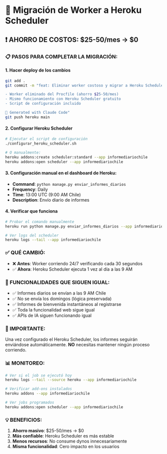 # 🚀 Migración de Worker a Heroku Scheduler

## ❗ AHORRO DE COSTOS: $25-50/mes → $0

### 📋 PASOS PARA COMPLETAR LA MIGRACIÓN:

#### 1. Hacer deploy de los cambios
```bash
git add .
git commit -m "feat: Eliminar worker costoso y migrar a Heroku Scheduler

- Worker eliminado del Procfile (ahorro $25-50/mes)
- Mismo funcionamiento con Heroku Scheduler gratuito
- Script de configuración incluido

🤖 Generated with Claude Code"
git push heroku main
```

#### 2. Configurar Heroku Scheduler
```bash
# Ejecutar el script de configuración
./configurar_heroku_scheduler.sh

# O manualmente:
heroku addons:create scheduler:standard --app informediariochile
heroku addons:open scheduler --app informediariochile
```

#### 3. Configuración manual en el dashboard de Heroku:
- **Command**: `python manage.py enviar_informes_diarios`
- **Frequency**: Daily
- **Time**: 13:00 UTC (9:00 AM Chile)
- **Description**: Envío diario de informes

#### 4. Verificar que funciona
```bash
# Probar el comando manualmente
heroku run python manage.py enviar_informes_diarios --app informediariochile

# Ver logs del scheduler
heroku logs --tail --app informediariochile
```

### ✅ QUÉ CAMBIÓ:

- ❌ **Antes**: Worker corriendo 24/7 verificando cada 30 segundos
- ✅ **Ahora**: Heroku Scheduler ejecuta 1 vez al día a las 9 AM

### 🔧 FUNCIONALIDADES QUE SIGUEN IGUAL:

- ✅ Informes diarios se envían a las 9 AM Chile
- ✅ No se envía los domingos (lógica preservada)
- ✅ Informes de bienvenida instantáneos al registrarse
- ✅ Toda la funcionalidad web sigue igual
- ✅ APIs de IA siguen funcionando igual

### 🚨 IMPORTANTE:

Una vez configurado el Heroku Scheduler, los informes seguirán enviándose automáticamente. **NO** necesitas mantener ningún proceso corriendo.

### 📊 MONITOREO:

```bash
# Ver si el job se ejecutó hoy
heroku logs --tail --source heroku --app informediariochile

# Verificar add-ons instalados
heroku addons --app informediariochile

# Ver jobs programados
heroku addons:open scheduler --app informediariochile
```

### 💡 BENEFICIOS:

1. **Ahorro masivo**: $25-50/mes → $0
2. **Más confiable**: Heroku Scheduler es más estable
3. **Menos recursos**: No consume dynos innecesariamente
4. **Misma funcionalidad**: Cero impacto en los usuarios